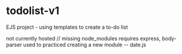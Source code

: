 # todolist-v1
EJS project - using templates to create a to-do list

not currently hosted // missing node_modules
requires express, body-parser
used to practiced creating a new module -- date.js
